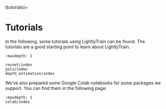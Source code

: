 (tutorials)=

# Tutorials

In the following, some tutorials using LightlyTrain can be found. The tutorials are a good starting point to learn about LightlyTrain.

```{toctree}
:maxdepth: 1

resnet/index
yolo/index
depth_estimation/index
```

We've also prepared some Google Colab notebooks for some packages we support. You can find them in the following page:

```{toctree}
:maxdepth: 1
colab/index
```
